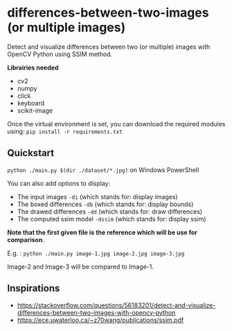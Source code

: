 # differences-between-two-images (or multiple images)
Detect and visualize differences between two (or multiple) images with OpenCV Python using SSIM method.

__Librairies needed__
- cv2
- numpy
- click
- keyboard
- scikit-image

Once the virtual environment is set, you can download the required modules using:
`pip install -r requirements.txt`

## Quickstart
`python ./main.py $(dir ./dataset/*.jpg)` on Windows PowerShell

You can also add options to display:
- The input images `-di` (which stands for: display images)
- The boxed differences `-db` (which stands for: display bounds)
- The drawed differences `-dd` (which stands for: draw differences)
- The computed ssim model `-dssim` (which stands for: display ssim)

__Note that the first given file is the reference which will be use for comparison__.

E.g. : 
`python ./main.py image-1.jpg image-2.jpg image-3.jpg`

Image-2 and Image-3 will be compared to Image-1.

## Inspirations
- https://stackoverflow.com/questions/56183201/detect-and-visualize-differences-between-two-images-with-opencv-python
- https://ece.uwaterloo.ca/~z70wang/publications/ssim.pdf

